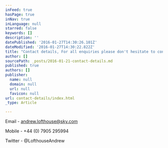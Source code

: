 ```yaml
---
inFeed: true
hasPage: true
inNav: true
inLanguage: null
starred: false
keywords: []
description: ''
datePublished: '2016-01-27T14:30:26.101Z'
dateModified: '2016-01-27T14:30:22.822Z'
title: "Contact details, For all enquiries please don't hesitate to contact me on:"
author: []
sourcePath: _posts/2016-01-21-contact-details.md
published: true
authors: []
publisher:
  name: null
  domain: null
  url: null
  favicon: null
url: contact-details/index.html
_type: Article

---
```

Email - andrew.lofthouse@sky.com

Mobile - +44 (0) 7905 295994

Twitter - @LofthouseAndrew